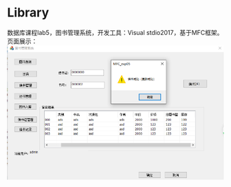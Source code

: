 # Library
  数据库课程lab5，图书管理系统，开发工具：Visual stdio2017，基于MFC框架。
  页面展示：
 ![image](https://github.com/G-Dragon-Liu/Library/blob/main/image/%E5%9B%BE%E7%89%871.png)
